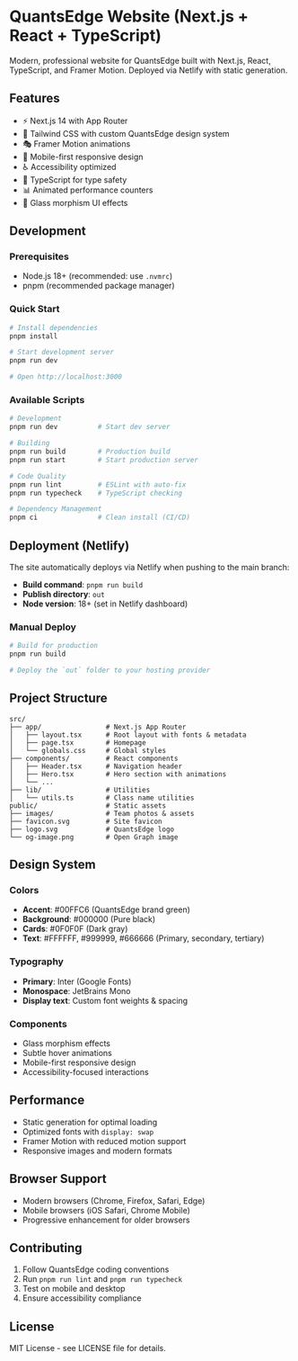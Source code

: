 # QuantsEdge Website (Next.js + React + TypeScript)

Modern, professional website for QuantsEdge built with Next.js, React, TypeScript, and Framer Motion. Deployed via Netlify with static generation.

## Features

- ⚡ Next.js 14 with App Router
- 🎨 Tailwind CSS with custom QuantsEdge design system  
- 🎭 Framer Motion animations
- 📱 Mobile-first responsive design
- ♿ Accessibility optimized
- 🔧 TypeScript for type safety
- 📊 Animated performance counters
- 🌟 Glass morphism UI effects

## Development

### Prerequisites

- Node.js 18+ (recommended: use `.nvmrc`)
- pnpm (recommended package manager)

### Quick Start

```bash
# Install dependencies
pnpm install

# Start development server
pnpm run dev

# Open http://localhost:3000
```

### Available Scripts

```bash
# Development
pnpm run dev          # Start dev server

# Building
pnpm run build        # Production build  
pnpm run start        # Start production server

# Code Quality  
pnpm run lint         # ESLint with auto-fix
pnpm run typecheck    # TypeScript checking

# Dependency Management
pnpm ci               # Clean install (CI/CD)
```

## Deployment (Netlify)

The site automatically deploys via Netlify when pushing to the main branch:

- **Build command**: `pnpm run build`
- **Publish directory**: `out`
- **Node version**: 18+ (set in Netlify dashboard)

### Manual Deploy

```bash
# Build for production
pnpm run build

# Deploy the `out` folder to your hosting provider
```

## Project Structure

```
src/
├── app/                # Next.js App Router
│   ├── layout.tsx      # Root layout with fonts & metadata
│   ├── page.tsx        # Homepage
│   └── globals.css     # Global styles
├── components/         # React components
│   ├── Header.tsx      # Navigation header
│   ├── Hero.tsx        # Hero section with animations
│   └── ...
├── lib/                # Utilities
│   └── utils.ts        # Class name utilities
public/                 # Static assets
├── images/             # Team photos & assets  
├── favicon.svg         # Site favicon
├── logo.svg            # QuantsEdge logo
└── og-image.png        # Open Graph image
```

## Design System

### Colors
- **Accent**: #00FFC6 (QuantsEdge brand green)
- **Background**: #000000 (Pure black)
- **Cards**: #0F0F0F (Dark gray)
- **Text**: #FFFFFF, #999999, #666666 (Primary, secondary, tertiary)

### Typography
- **Primary**: Inter (Google Fonts)
- **Monospace**: JetBrains Mono
- **Display text**: Custom font weights & spacing

### Components
- Glass morphism effects
- Subtle hover animations  
- Mobile-first responsive design
- Accessibility-focused interactions

## Performance

- Static generation for optimal loading
- Optimized fonts with `display: swap`
- Framer Motion with reduced motion support
- Responsive images and modern formats

## Browser Support

- Modern browsers (Chrome, Firefox, Safari, Edge)
- Mobile browsers (iOS Safari, Chrome Mobile)
- Progressive enhancement for older browsers

## Contributing

1. Follow QuantsEdge coding conventions
2. Run `pnpm run lint` and `pnpm run typecheck`
3. Test on mobile and desktop
4. Ensure accessibility compliance

## License

MIT License - see LICENSE file for details.
